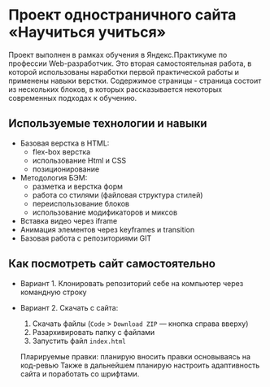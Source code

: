 ###

# Проект одностраничного сайта «Научиться учиться»
Проект выполнен в рамках обучения в Яндекс.Практикуме по профессии Web-разработчик. 
Это вторая самостоятельная работа, в которой использованы наработки первой практической работы и применены навыки верстки.
Содержимое страницы - страница состоит из нескольких блоков, в которых рассказывается некоторых современных подходах к обучению.

## Используемые технологии и навыки
* Базовая верстка в HTML:
  + flex-box верстка
  + использование Html и CSS
  + позиционирование
* Методология БЭМ:
  + разметка и верстка форм
  + работа со стилями (файловая структура стилей)
  + переиспользование блоков
  + использование модификаторов и миксов
* Вставка видео через iframe
* Анимация элементов через keyframes и transition
* Базовая работа с репозиториями GIT

## Как посмотреть сайт самостоятельно
* Вариант 1. Клонировать репозиторий себе на компьютер через командную строку
* Вариант 2. Скачать с сайта:
  1. Скачать файлы (`Code` > `Download ZIP` — кнопка справа вверху)
  2. Разархивировать папку с файлами
  3. Запустить файл `index.html`
  
  Пларируемые правки: планирую вносить правки основываясь на код-ревью
Также в дальнейшем планирую настроить адаптивность сайта и поработать со шрифтами.
<!--
**VadimNuriev/VadimNuriev** is a ✨ _special_ ✨ repository because its `README.md` (this file) appears on your GitHub profile.

Here are some ideas to get you started:

- 🔭 I’m currently working on ...
- 🌱 I’m currently learning ...
- 👯 I’m looking to collaborate on ...
- 🤔 I’m looking for help with ...
- 💬 Ask me about ...
- 📫 How to reach me: ...
- 😄 Pronouns: ...
- ⚡ Fun fact: ...
-->
